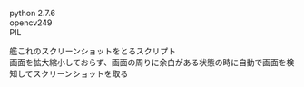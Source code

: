 python 2.7.6  
opencv249  
PIL  

艦これのスクリーンショットをとるスクリプト  
画面を拡大縮小しておらず、画面の周りに余白がある状態の時に自動で画面を検知してスクリーンショットを取る
